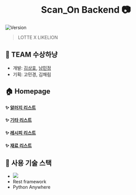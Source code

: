 <h1 align="center"> Scan_On Backend 📷 </h1>
<p>
  <img alt="Version" src="https://img.shields.io/badge/version-0.1.0-blue.svg?cacheSeconds=2592000" />
</p>

> LOTTE X LIKELION 
>
## 🦁 TEAM 수상하냥
- 개발: [김상효](https://github.com/SH0123), [남민정](https://github.com/RunaNam)
- 기획: 고민경, 김채림

## 🏠 Homepage
#### ✨ [알러지 리스트](http://runanam.pythonanywhere.com/allergy/)
#### ✨ [기타 리스트](http://runanam.pythonanywhere.com/allergy/)
#### ✨ [레시피 리스트](http://runanam.pythonanywhere.com/food/receipe/)
#### ✨ [재료 리스트](http://runanam.pythonanywhere.com/food/ingredient/)

## 🐶 사용 기술 스택
- <img src="https://img.shields.io/badge/django%20-%23092E20.svg?&style=for-the-badge&logo=django&logoColor=white"/>
- Rest framework
- Python Anywhere


